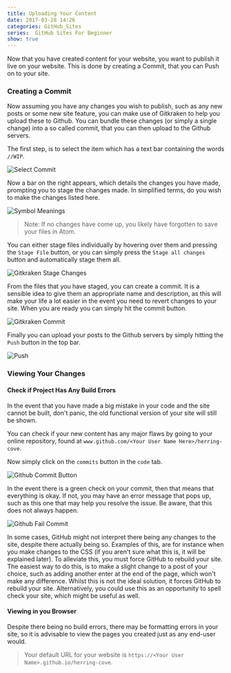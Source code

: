 ```yaml
---
title: Uploading Your Content
date: 2017-03-28 14:26
categories: GitHub_Sites
series:  GitHub Sites For Beginner
show: true
---
```

Now that you have created content for your website, you want to publish it live on your website. This is done by creating a Commit, that you can Push on to your site.

### Creating a Commit
Now assuming you have any changes you wish to publish, such as any new posts or some new site feature, you can make use of Gitkraken to help you upload these to Github. You can bundle these changes (or simply a single change) into a so called commit, that you can then upload to the Github servers.

The first step, is to select the item which has a text bar containing the words `//WIP`.

![Select Commit]({{site.baseurl}}/images/tutorial/selectcommit.png "Select Commit")

Now a bar on the right appears, which details the changes you have made, prompting you to stage the changes made. In simplified terms, do you wish to make the changes listed here.

![Symbol Meanings]({{site.baseurl}}/images/tutorial/symbols.png "What each symbol means")

>Note: If no changes have come up, you likely have forgotten to save your files in Atom.

You can either stage files individually by hovering over them and pressing the `Stage File` button, or you can simply press the `Stage all changes` button and automatically stage them all.

![Gitkraken Stage Changes]({{site.baseurl}}/images/tutorial/stageallchanges.png "Stage all changes")

From the files that you have staged, you can create a commit. It is a sensible idea to give them an appropriate name and description, as this will make your life a lot easier in the event you need to revert changes to your site. When you are ready you can simply hit the commit button.

![Gitkraken Commit]({{site.baseurl}}/images/tutorial/commit.png "Committing")

Finally you can upload your posts to the Github servers by simply hitting the `Push` button in the top bar.

![Push]({{site.baseurl}}/images/tutorial/pushbutton.png "Push Button")

### Viewing Your Changes

#### Check if Project Has Any Build Errors
In the event that you have made a big mistake in your code and the site cannot be built, don't panic, the old functional version of your site will still be shown.

You can check if your new content has any major flaws by going to your online repository, found at `www.github.com/<Your User Name Here>/herring-cove`.

Now simply click on the `commits` button in the `code` tab.

![Github Commit Button]({{site.baseurl}}/images/tutorial/commits.png)

In the event there is a green check on your commit, then that means that everything is okay. If not, you may have an error message that pops up, such as this one that may help you resolve the issue. Be aware, that this does not always happen.

![Github Fail Commit]({{site.baseurl}}/images/tutorial/githubfailbuild.png)

In some cases, GitHub might not interpret there being any changes to the site, despite there actually being so. Examples of this, are for instance when you make changes to the CSS (if you aren't sure what this is, it will be explained later). To alleviate this, you must force GitHub to rebuild your site. The easiest way to do this, is to make a slight change to a post of your choice, such as adding another enter at the end of the page, which won't make any difference. Whilst this is not the ideal solution, it forces GitHub to rebuild your site. Alternatively, you could use this as an opportunity to spell check your site, which might be useful as well.  

#### Viewing in you Browser
Despite there being no build errors, there may be formatting errors in your site, so it is advisable to view the pages you created just as any end-user would.

>Your default URL for your website is `https://<Your User Name>.github.io/herring-cove`.
